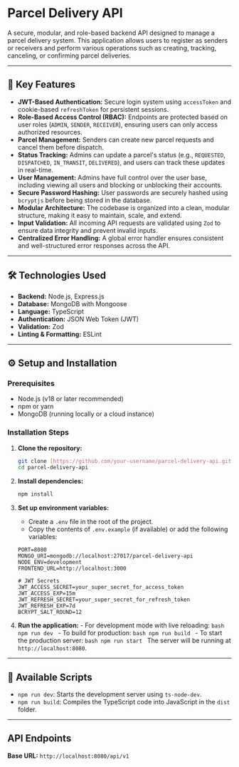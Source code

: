 # Parcel Delivery API

A secure, modular, and role-based backend API designed to manage a parcel delivery system. This application allows users to register as senders or receivers and perform various operations such as creating, tracking, canceling, or confirming parcel deliveries.

---

## 🚀 Key Features

- **JWT-Based Authentication:** Secure login system using `accessToken` and cookie-based `refreshToken` for persistent sessions.
- **Role-Based Access Control (RBAC):** Endpoints are protected based on user roles (`ADMIN`, `SENDER`, `RECEIVER`), ensuring users can only access authorized resources.
- **Parcel Management:** Senders can create new parcel requests and cancel them before dispatch.
- **Status Tracking:** Admins can update a parcel's status (e.g., `REQUESTED`, `DISPATCHED`, `IN_TRANSIT`, `DELIVERED`), and users can track these updates in real-time.
- **User Management:** Admins have full control over the user base, including viewing all users and blocking or unblocking their accounts.
- **Secure Password Hashing:** User passwords are securely hashed using `bcryptjs` before being stored in the database.
- **Modular Architecture:** The codebase is organized into a clean, modular structure, making it easy to maintain, scale, and extend.
- **Input Validation:** All incoming API requests are validated using `Zod` to ensure data integrity and prevent invalid inputs.
- **Centralized Error Handling:** A global error handler ensures consistent and well-structured error responses across the API.

---

## 🛠️ Technologies Used

- **Backend:** Node.js, Express.js
- **Database:** MongoDB with Mongoose
- **Language:** TypeScript
- **Authentication:** JSON Web Token (JWT)
- **Validation:** Zod
- **Linting & Formatting:** ESLint

---

## ⚙️ Setup and Installation

### Prerequisites

- Node.js (v18 or later recommended)
- npm or yarn
- MongoDB (running locally or a cloud instance)

### Installation Steps

1.  **Clone the repository:**

    ```bash
    git clone [https://github.com/your-username/parcel-delivery-api.git](https://github.com/your-username/parcel-delivery-api.git)
    cd parcel-delivery-api
    ```

2.  **Install dependencies:**

    ```bash
    npm install
    ```

3.  **Set up environment variables:**

    - Create a `.env` file in the root of the project.
    - Copy the contents of `.env.example` (if available) or add the following variables:

    ```env
    PORT=8080
    MONGO_URI=mongodb://localhost:27017/parcel-delivery-api
    NODE_ENV=development
    FRONTEND_URL=http://localhost:3000

    # JWT Secrets
    JWT_ACCESS_SECRET=your_super_secret_for_access_token
    JWT_ACCESS_EXP=15m
    JWT_REFRESH_SECRET=your_super_secret_for_refresh_token
    JWT_REFRESH_EXP=7d
    BCRYPT_SALT_ROUND=12
    ```

4.  **Run the application:** - For development mode with live reloading:
    `bash
      npm run dev
      ` - To build for production:
    `bash
      npm run build
      ` - To start the production server:
    `bash
npm run start
`
    The server will be running at `http://localhost:8080`.

---

## 📜 Available Scripts

- `npm run dev`: Starts the development server using `ts-node-dev`.
- `npm run build`: Compiles the TypeScript code into JavaScript in the `dist` folder.

---

## API Endpoints

**Base URL:** `http://localhost:8080/api/v1`
